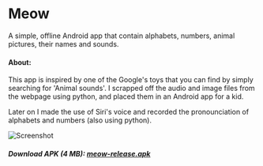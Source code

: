 # Meow
A simple, offline Android app that contain alphabets, numbers, animal pictures, their names and sounds.

#### About:
This app is inspired by one of the Google's toys that you can find by simply searching for 'Animal sounds'.
I scrapped off the audio and image files from the webpage using python, and placed them in an Android app for a kid.

Later on I made the use of Siri's voice and recorded the pronounciation of alphabets and numbers (also using python).

![Screenshot](https://user-images.githubusercontent.com/30762976/52014385-6751f780-2505-11e9-8f66-81f900ce6c91.png)

##### Download APK (4 MB): [meow-release.apk](https://drive.google.com/uc?authuser=0&id=1LP35CQMlnfscqbFMymqqERh_BS0ZNXoV&export=download)
